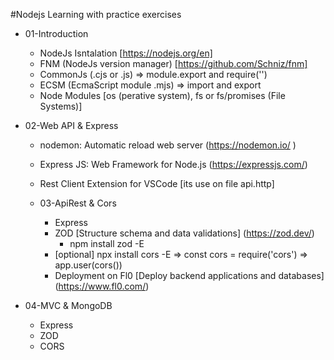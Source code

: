 #Nodejs Learning with practice exercises

- 01-Introduction
  - NodeJs Isntalation [https://nodejs.org/en]
  - FNM (NodeJs version manager) [https://github.com/Schniz/fnm]
  - CommonJs (.cjs or .js) => module.export and require('<module>')
  - ECSM (EcmaScript module .mjs) => import and export
  - Node Modules [os (perative system), fs or fs/promises (File Systems)]
  
- 02-Web API & Express
  - nodemon: Automatic reload web server (https://nodemon.io/ )
  - Express JS: Web Framework for Node.js (https://expressjs.com/)
  - Rest Client Extension for VSCode [its use on file api.http]
  
  - 03-ApiRest & Cors
    - Express
    - ZOD [Structure schema and data validations] (https://zod.dev/)
      - npm install zod -E
    - [optional] npx install cors -E => const cors = require('cors') => app.user(cors())
    - Deployment on Fl0 [Deploy backend applications and databases] (https://www.fl0.com/)
  
- 04-MVC & MongoDB
    - Express
    - ZOD
    - CORS
